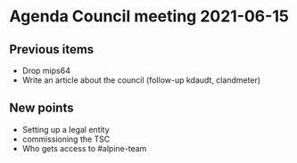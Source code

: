 # Agenda Council meeting 2021-06-15

## Previous items

* Drop mips64
* Write an article about the council (follow-up kdaudt, clandmeter)

## New points

* Setting up a legal entity
* commissioning the TSC
* Who gets access to #alpine-team
